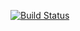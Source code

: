 [![Build Status](https://travis-ci.org/matan129/IdCounter.svg)](https://travis-ci.org/matan129/IdCounter)